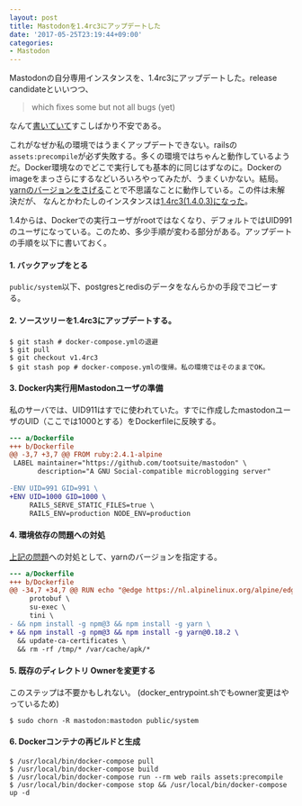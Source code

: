 ```yaml
---
layout: post
title: Mastodonを1.4rc3にアップデートした
date: '2017-05-25T23:19:44+09:00'
categories:
- Mastodon
---
```


Mastodonの自分専用インスタンスを、1.4rc3にアップデートした。release candidateといいつつ、

>  which fixes some but not all bugs (yet)

なんて[書いていて](https://mastodon.social/users/Gargron/updates/2452607)すこしばかり不安である。

これがなぜか私の環境ではうまくアップデートできない。railsの`assets:precompile`が必ず失敗する。多くの環境ではちゃんと動作しているようだ。Docker環境なのでどこで実行しても基本的に同じはずなのに。Dockerのimageをまっさらにするなどいろいろやってみたが、うまくいかない。結局。[yarnのバージョンをさげる](https://github.com/tootsuite/mastodon/issues/3251#issuecomment-303361503)ことで不思議なことに動作している。この件は未解決だが、 なんとかわたしのインスタンスは[1.4rc3(1.4.0.3)になった](https://sandbox.skoji.jp/about/more)。

1.4からは、Dockerでの実行ユーザがrootではなくなり、デフォルトではUID991のユーザになっている。このため、多少手順が変わる部分がある。アップデートの手順を以下に書いておく。

#### 1. バックアップをとる

`public/system`以下、postgresとredisのデータをなんらかの手段でコピーする。

#### 2. ソースツリーを1.4rc3にアップデートする。

```
$ git stash # docker-compose.ymlの退避
$ git pull
$ git checkout v1.4rc3
$ git stash pop # docker-compose.ymlの復帰。私の環境ではそのままでOK。
```

#### 3. Docker内実行用Mastodonユーザの準備

私のサーバでは、UID911はすでに使われていた。すでに作成したmastodonユーザのUID（ここでは1000とする）をDockerfileに反映する。

```diff
--- a/Dockerfile
+++ b/Dockerfile
@@ -3,7 +3,7 @@ FROM ruby:2.4.1-alpine
 LABEL maintainer="https://github.com/tootsuite/mastodon" \
       description="A GNU Social-compatible microblogging server"
 
-ENV UID=991 GID=991 \
+ENV UID=1000 GID=1000 \
     RAILS_SERVE_STATIC_FILES=true \
     RAILS_ENV=production NODE_ENV=production
```

#### 4. 環境依存の問題への対処

[上記の問題](https://github.com/tootsuite/mastodon/issues/3251)への対処として、yarnのバージョンを指定する。

```diff
--- a/Dockerfile
+++ b/Dockerfile
@@ -34,7 +34,7 @@ RUN echo "@edge https://nl.alpinelinux.org/alpine/edge/main" >> /etc/apk/reposit
     protobuf \
     su-exec \
     tini \
- && npm install -g npm@3 && npm install -g yarn \
+ && npm install -g npm@3 && npm install -g yarn@0.18.2 \
  && update-ca-certificates \
  && rm -rf /tmp/* /var/cache/apk/*
```

#### 5. 既存のディレクトリ Ownerを変更する

このステップは不要かもしれない。
(docker_entrypoint.shでもowner変更はやっているため)

```
$ sudo chorn -R mastodon:mastodon public/system
```

#### 6. Dockerコンテナの再ビルドと生成

```
$ /usr/local/bin/docker-compose pull
$ /usr/local/bin/docker-compose build
$ /usr/local/bin/docker-compose run --rm web rails assets:precompile
$ /usr/local/bin/docker-compose stop && /usr/local/bin/docker-compose up -d
```


